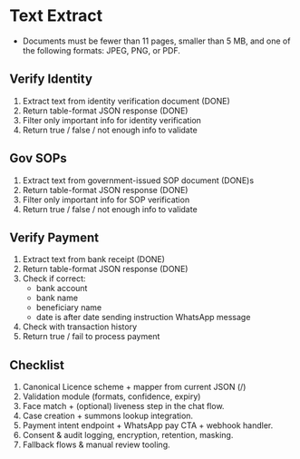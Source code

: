  # Text Extract
 - Documents must be fewer than 11 pages, smaller than 5 MB, and one of the following formats: JPEG, PNG, or PDF.

 ## Verify Identity
 1. Extract text from identity verification document (DONE)
 2. Return table-format JSON response (DONE)
 3. Filter only important info for identity verification
 4. Return true / false / not enough info to validate

 ## Gov SOPs
  1. Extract text from government-issued SOP document (DONE)s
  2. Return table-format JSON response (DONE)
  3. Filter only important info for SOP verification
  4. Return true / false / not enough info to validate

## Verify Payment
 1. Extract text from bank receipt (DONE)
 2. Return table-format JSON response (DONE)
 3. Check if correct:
    - bank account
    - bank name
    - beneficiary name
    - date is after date sending instruction WhatsApp message
 4. Check with transaction history
 5. Return true / fail to process payment

## Checklist
 1. Canonical Licence scheme + mapper from current JSON (/)
 2. Validation module (formats, confidence, expiry)
 3. Face match + (optional) liveness step in the chat flow.
 4. Case creation + summons lookup integration.
 5. Payment intent endpoint + WhatsApp pay CTA + webhook handler.
 6. Consent & audit logging, encryption, retention, masking.
 7. Fallback flows & manual review tooling.